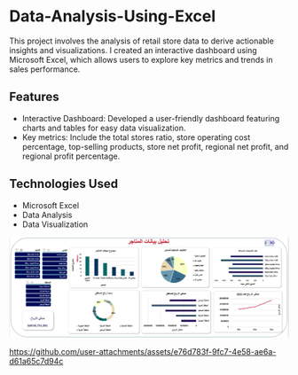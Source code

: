 # Data-Analysis-Using-Excel
This project involves the analysis of retail store data to derive actionable insights and visualizations. I created an interactive dashboard using Microsoft Excel, which allows users to explore key metrics and trends in sales performance.

## Features

- Interactive Dashboard: Developed a user-friendly dashboard featuring charts and tables for easy data visualization.
- Key metrics: Include the total stores ratio, store operating cost percentage, top-selling products, store net profit, regional net profit, and regional profit percentage.

## Technologies Used

- Microsoft Excel
- Data Analysis
- Data Visualization

![image alt](https://github.com/Afnan112/Data-Analysis-Using-Excel/blob/7e0832bcfcba6ee280d24aa730a8eb833a1fd69e/Dashboard.png)

https://github.com/user-attachments/assets/e76d783f-9fc7-4e58-ae6a-d61a65c7d94c
